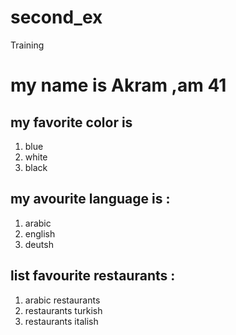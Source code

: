 # second_ex
Training
 # my name is Akram ,am 41
 
## my favorite color is 
1. blue
2. white 
3. black 


 ## my avourite language is  :
 1. arabic 
 2. english 
 3. deutsh
 
 ## list favourite restaurants :
 1. arabic restaurants 
 2. restaurants turkish 
 3. restaurants italish 
 
